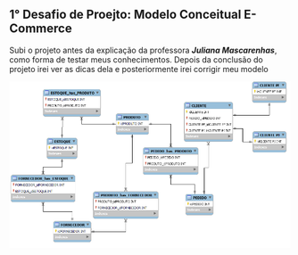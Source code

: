 <div id="desafiosDeProjetos">
   <h2>1° Desafio de Proejto: Modelo Conceitual E-Commerce</h2>
   <p>Subi o projeto antes da explicação da professora <strong><i>Juliana Mascarenhas</i></strong>, como forma de testar meus conhecimentos. Depois da conclusão do projeto irei ver as dicas dela e posteriormente irei corrigir meu modelo</p>
   <div align="center">
       <img src="./ProjetoECommerce.png">
   </div>
</div>
